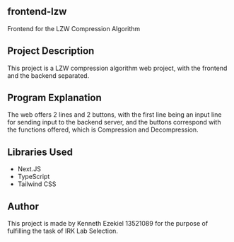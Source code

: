 ## frontend-lzw

Frontend for the LZW Compression Algorithm

## Project Description

This project is a LZW compression algorithm web project, with the frontend and the backend separated.

## Program Explanation

The web offers 2 lines and 2 buttons, with the first line being an input line for sending input to the backend server, and the buttons correspond with the functions offered, which is Compression and Decompression.

## Libraries Used

- Next.JS
- TypeScript
- Tailwind CSS

## Author

This project is made by Kenneth Ezekiel 13521089 for the purpose of fulfilling the task of IRK Lab Selection.
